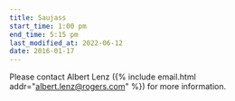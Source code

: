 ```yaml
---
title: Saujass
start_time: 1:00 pm
end_time: 5:15 pm
last_modified_at: 2022-06-12
date: 2016-01-17
---
```


Please contact Albert Lenz ({% include email.html addr="albert.lenz@rogers.com"
%}) for more information.
